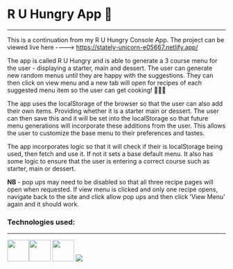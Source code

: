 # R U Hungry App 🍔
<hr>

This is a continuation from my R U Hungry Console App.
The project can be viewed live here ----> https://stately-unicorn-e05667.netlify.app/

The app is called R U Hungry and is able to generate a 3 course menu for the user - displaying a starter, main and dessert.
The user can generate new random menus until they are happy with the suggestions. They can then click on view menu and a new tab will open for recipes of each suggested menu item so the user can get cooking!  🍗🍔😋

The app uses the localStorage of the browser so that the user can also add their own items. Providing whether it is a starter main or dessert. 
The user can then save this and it will be set into the localStorage so that future menu generations will incorporate these additions from the user. This allows the user to customize the base menu to their preferences and tastes. 

The app incorporates logic so that it will check if their is localStorage being used, then fetch and use it. If not it sets a base default menu. 
It also has some logic to ensure that the user is entering a correct course such as starter, main or dessert. 


**NB** -  pop ups may need to be disabled so that all three recipe pages will open when requested. 
If view menu is clicked and only one recipe opens, navigate back to the site and click allow pop ups and then click 'View Menu' again and it should work. 

### Technologies used:
<hr>
<img height=50 src="https://cdn.jsdelivr.net/gh/devicons/devicon/icons/html5/html5-original.svg" /><img height=50 src="https://cdn.jsdelivr.net/gh/devicons/devicon/icons/css3/css3-original.svg" />
<img height=50 src="https://cdn.jsdelivr.net/gh/devicons/devicon/icons/js/js-original.svg" />
<img src="https://cdn.jsdelivr.net/gh/devicons/devicon/icons/javascript/javascript-original.svg" />
          

